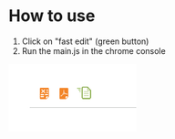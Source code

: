 # How to use
1. Click on "fast edit" (green button)
2. Run the main.js in the chrome console

![alt buttons](screenshots/buttons.png)